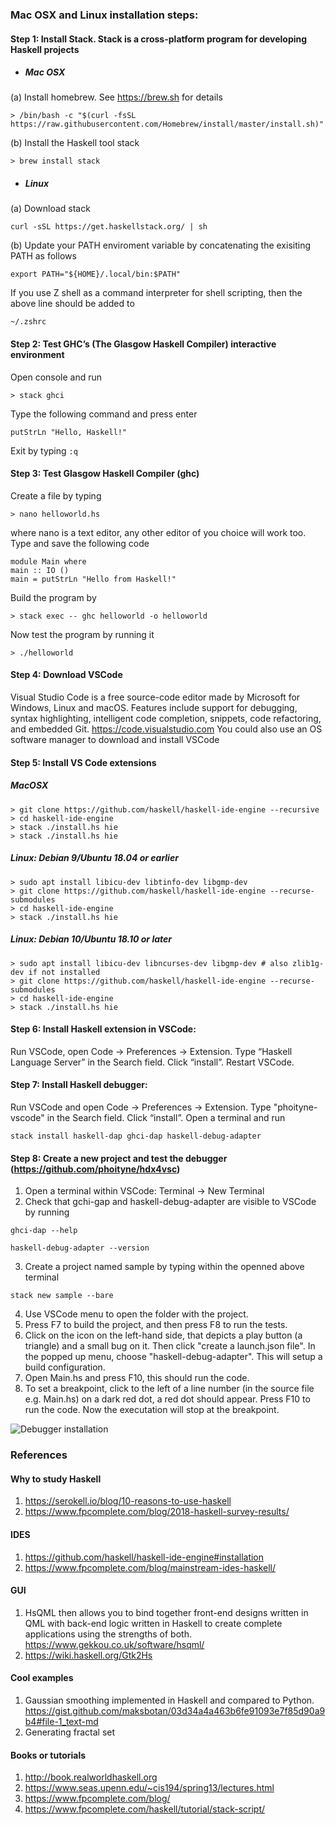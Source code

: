 ### Mac OSX and Linux installation steps:

#### Step 1: Install Stack. Stack is a cross-platform program for developing Haskell projects 

* ##### Mac OSX
(a) Install homebrew. See https://brew.sh for details
```
> /bin/bash -c "$(curl -fsSL https://raw.githubusercontent.com/Homebrew/install/master/install.sh)"
```
(b) Install the Haskell tool stack
```
> brew install stack
```

* ##### Linux

(a) Download stack
```
curl -sSL https://get.haskellstack.org/ | sh
```

(b) Update your PATH enviroment variable by concatenating the exisiting PATH as follows
```
export PATH="${HOME}/.local/bin:$PATH"
```
If you use Z shell as a command interpreter for shell scripting, then the above line should be added to  
```
~/.zshrc
```


#### Step 2: Test GHC’s (The Glasgow Haskell Compiler) interactive environment
Open console and run 
```
> stack ghci
```
Type the following command and press enter
```
putStrLn "Hello, Haskell!"
```
Exit by typing `:q`

#### Step 3: Test Glasgow Haskell Compiler (ghc)
Create a file by typing
```
> nano helloworld.hs
```
where nano is a text editor, any other editor of you choice will work too.
Type and save the following code
```
module Main where  
main :: IO () 
main = putStrLn "Hello from Haskell!"  
```

Build the program by
```
> stack exec -- ghc helloworld -o helloworld
```

Now test the program by running it
```
> ./helloworld
```

#### Step 4: Download VSCode
Visual Studio Code is a free source-code editor made by Microsoft for Windows, Linux and macOS. Features include support for debugging, syntax highlighting, intelligent code completion, snippets, code refactoring, and embedded Git.
https://code.visualstudio.com
You could also use an OS  software manager to download and install VSCode

#### Step 5: Install VS Code extensions
##### MacOSX
```
> git clone https://github.com/haskell/haskell-ide-engine --recursive 
> cd haskell-ide-engine
> stack ./install.hs hie
> stack ./install.hs hie
```

##### Linux: Debian 9/Ubuntu 18.04 or earlier
```
> sudo apt install libicu-dev libtinfo-dev libgmp-dev
> git clone https://github.com/haskell/haskell-ide-engine --recurse-submodules
> cd haskell-ide-engine
> stack ./install.hs hie
```

##### Linux: Debian 10/Ubuntu 18.10 or later
```
> sudo apt install libicu-dev libncurses-dev libgmp-dev # also zlib1g-dev if not installed
> git clone https://github.com/haskell/haskell-ide-engine --recurse-submodules
> cd haskell-ide-engine
> stack ./install.hs hie
```

#### Step 6: Install Haskell extension in VSCode: 
Run VSCode, open Code -> Preferences -> Extension. Type “Haskell Language Server” in the Search field. Click “install”. Restart VSCode.

#### Step 7: Install Haskell debugger:
Run VSCode and open Code -> Preferences -> Extension. Type "phoityne-vscode" in the Search field. Click “install”.
Open a terminal and run
```
stack install haskell-dap ghci-dap haskell-debug-adapter
```
#### Step 8: Create a new project and test the debugger (https://github.com/phoityne/hdx4vsc)
1. Open a terminal within VSCode: Terminal -> New Terminal
2. Check that gchi-gap and haskell-debug-adapter are visible to VSCode by running 
```
ghci-dap --help
```
```
haskell-debug-adapter --version
```
3. Create a project named sample by typing within the openned above terminal 
```
stack new sample --bare
```
4. Use VSCode menu to open the folder with the project.
5. Press F7 to build the project, and then press F8 to run the tests. 
6. Click on the icon on the left-hand side, that depicts a play button (a triangle) and a small bug on it. Then click "create a launch.json file". In the popped up  menu, choose "haskell-debug-adapter". This will setup a build configuration.
7. Open Main.hs and press F10, this should run the code.
8. To set a breakpoint, click to the left of a line number (in the source file e.g. Main.hs) on a dark red dot, a red dot should appear. Press F10 to run the code. Now the executation will stop at the breakpoint. 

![Debugger installation](https://raw.githubusercontent.com/phoityne/hdx4vsc/master/docs/08_quickstart.gif)




### References

#### Why to study Haskell
1. https://serokell.io/blog/10-reasons-to-use-haskell
2. https://www.fpcomplete.com/blog/2018-haskell-survey-results/

#### IDES
1. https://github.com/haskell/haskell-ide-engine#installation
2. https://www.fpcomplete.com/blog/mainstream-ides-haskell/

#### GUI
1. HsQML then allows you to bind together front-end designs written in QML with back-end logic written in Haskell to create complete applications using the strengths of both. https://www.gekkou.co.uk/software/hsqml/
2.  https://wiki.haskell.org/Gtk2Hs

#### Cool examples
1. Gaussian smoothing implemented in Haskell and compared to Python. https://gist.github.com/maksbotan/03d34a4a463b6fe91093e7f85d90a9b4#file-1_text-md
2. Generating fractal set

#### Books or tutorials
1. http://book.realworldhaskell.org
2. https://www.seas.upenn.edu/~cis194/spring13/lectures.html
3. https://www.fpcomplete.com/blog/
4. https://www.fpcomplete.com/haskell/tutorial/stack-script/
